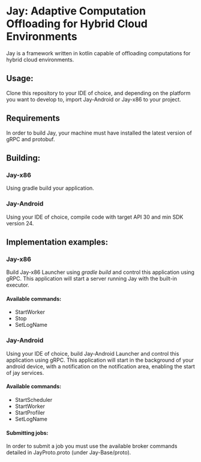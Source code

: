 # Jay: Adaptive Computation Offloading for Hybrid Cloud Environments

Jay is a framework written in kotlin capable of offloading computations for hybrid cloud environments.

## Usage:

Clone this repository to your IDE of choice, and depending on the platform 
you want to develop to, import Jay-Android or Jay-x86 to your project.

## Requirements

In order to build Jay, your machine must have installed the latest version of
gRPC and protobuf.

## Building:

### Jay-x86
Using gradle build your application.

### Jay-Android
Using your IDE of choice, compile code with target API 30 and min SDK version 24.


## Implementation examples:

### Jay-x86

Build Jay-x86 Launcher using *gradle build* and control this application using
gRPC. This application will start a server running Jay with the built-in executor.

#### Available commands:
- StartWorker
- Stop
- SetLogName

### Jay-Android

Using your IDE of choice, build Jay-Android Launcher and control this application
using gRPC. This application will start in the background of your android device, 
with a notification on the notification area, enabling the start of jay services.

#### Available commands:
- StartScheduler
- StartWorker
- StartProfiler
- SetLogName

#### Submitting jobs:
In order to submit a job you must use the available broker commands detailed in 
JayProto.proto (under Jay-Base/proto).